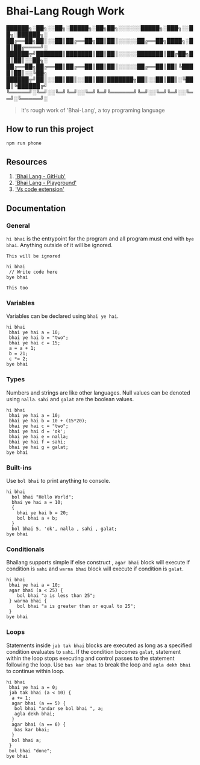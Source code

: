 # Bhai-Lang Rough Work

██████╗░██╗░░██╗░█████╗░██╗██╗░░░░░░█████╗░███╗░░██╗░██████╗░
██╔══██╗██║░░██║██╔══██╗██║██║░░░░░██╔══██╗████╗░██║██╔════╝░
██████╦╝███████║███████║██║██║░░░░░███████║██╔██╗██║██║░░██╗░
██╔══██╗██╔══██║██╔══██║██║██║░░░░░██╔══██║██║╚████║██║░░╚██╗
██████╦╝██║░░██║██║░░██║██║███████╗██║░░██║██║░╚███║╚██████╔╝
╚═════╝░╚═╝░░╚═╝╚═╝░░╚═╝╚═╝╚══════╝╚═╝░░╚═╝╚═╝░░╚══╝░╚═════╝░

> It's rough work of 'Bhai-Lang', a toy programing language

## How to run this project

```bash
npm run phone
```

## Resources

1. ['Bhai Lang - GitHub'](https://github.com/DulLabs/bhai-lang)
2. ['Bhai Lang - Playground'](https://bhailang.js.org/)
3. ['Vs code extension'](https://marketplace.visualstudio.com/items?itemName=BrijeshBumrela.bhailang-extension)

## Documentation

### General

`hi bhai` is the entrypoint for the program and all program must end with `bye bhai`. Anything outside of it will be ignored.

```
This will be ignored

hi bhai
 // Write code here
bye bhai

This too
```

### Variables

Variables can be declared using `bhai ye hai`.

```
hi bhai
 bhai ye hai a = 10;
 bhai ye hai b = "two";
 bhai ye hai c = 15;
 a = a + 1;
 b = 21;
 c *= 2;
bye bhai
```

### Types

Numbers and strings are like other languages. Null values can be denoted using `nalla`. `sahi` and `galat` are the boolean values.

```
hi bhai
 bhai ye hai a = 10;
 bhai ye hai b = 10 + (15*20);
 bhai ye hai c = "two";
 bhai ye hai d = 'ok';
 bhai ye hai e = nalla;
 bhai ye hai f = sahi;
 bhai ye hai g = galat;
bye bhai
```

### Built-ins

Use `bol bhai` to print anything to console.

```
hi bhai
  bol bhai "Hello World";
  bhai ye hai a = 10;
  {
    bhai ye hai b = 20;
    bol bhai a + b;
  }
  bol bhai 5, 'ok', nalla , sahi , galat;
bye bhai
```

### Conditionals

Bhailang supports simple if else construct , `agar bhai` block will execute if condition is `sahi` and `warna bhai` block will execute if condition is `galat`.

```
hi bhai
 bhai ye hai a = 10;
 agar bhai (a < 25) {
    bol bhai "a is less than 25";
 } warna bhai {
    bol bhai "a is greater than or equal to 25";
 }
bye bhai
```

### Loops

Statements inside `jab tak bhai` blocks are executed as long as a specified condition evaluates to `sahi`. If the condition becomes `galat`, statement within the loop stops executing and control passes to the statement following the loop. Use `bas kar bhai` to break the loop and `agla dekh bhai` to continue within loop.

```
hi bhai
 bhai ye hai a = 0;
 jab tak bhai (a < 10) {
  a += 1;
  agar bhai (a == 5) {
   bol bhai "andar se bol bhai ", a;
   agla dekh bhai;
  }
  agar bhai (a == 6) {
   bas kar bhai;
  }
  bol bhai a;
 }
 bol bhai "done";
bye bhai
```